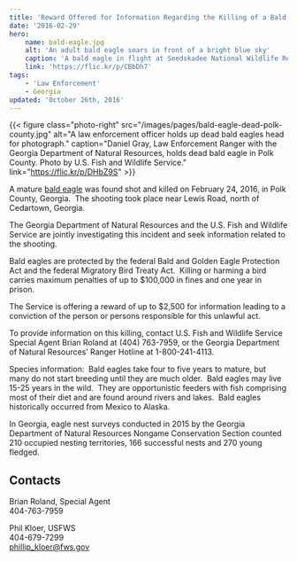 ```yaml
---
title: 'Reward Offered for Information Regarding the Killing of a Bald Eagle in Polk County, Georgia'
date: '2016-02-29'
hero:
    name: bald-eagle.jpg
    alt: 'An adult bald eagle soars in front of a bright blue sky'
    caption: 'A bald eagle in flight at Seedskadee National Wildlife Refuge. Photo by Tom Koerner, USFWS.'
    link: 'https://flic.kr/p/CBbDh7'
tags:
    - 'Law Enforcement'
    - Georgia
updated: 'October 26th, 2016'
---
```


{{< figure class="photo-right" src="/images/pages/bald-eagle-dead-polk-county.jpg" alt="A law enforcement officer holds up dead bald eagles head for photograph." caption="Daniel Gray, Law Enforcement Ranger with the Georgia Department of Natural Resources, holds dead bald eagle in Polk County.  Photo by U.S. Fish and Wildlife Service." link="https://flic.kr/p/DHbZ9S" >}}

A mature [bald eagle](https://ecos.fws.gov/tess_public/profile/speciesProfile.action?spcode=B008) was found shot and killed on February 24, 2016, in Polk County, Georgia.  The shooting took place near Lewis Road, north of Cedartown, Georgia.

The Georgia Department of Natural Resources and the U.S. Fish and Wildlife Service are jointly investigating this incident and seek information related to the shooting.

Bald eagles are protected by the federal Bald and Golden Eagle Protection Act and the federal Migratory Bird Treaty Act.  Killing or harming a bird carries maximum penalties of up to $100,000 in fines and one year in prison.

The Service is offering a reward of up to $2,500 for information leading to a conviction of the person or persons responsible for this unlawful act.

To provide information on this killing, contact U.S. Fish and Wildlife Service Special Agent Brian Roland at (404) 763-7959, or the Georgia Department of Natural Resources’ Ranger Hotline at 1-800-241-4113.

Species information:  Bald eagles take four to five years to mature, but many do not start breeding until they are much older.  Bald eagles may live 15-25 years in the wild.  They are opportunistic feeders with fish comprising most of their diet and are found around rivers and lakes.  Bald eagles historically occurred from Mexico to Alaska. 

In Georgia, eagle nest surveys conducted in 2015 by the Georgia Department of Natural Resources Nongame Conservation Section counted 210 occupied nesting territories, 166 successful nests and 270 young fledged.

## Contacts

Brian Roland, Special Agent  
404-763-7959

Phil Kloer, USFWS  
404-679-7299  
[phillip_kloer@fws.gov](mailto:phillip_kloer@fws.gov)
